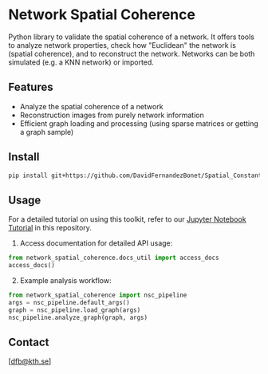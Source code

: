 # Network Spatial Coherence
Python library to validate the spatial coherence of a network. It offers tools to analyze network properties, check how "Euclidean" the network is (spatial coherence), and to reconstruct the network. Networks can be both simulated (e.g. a KNN network) or imported.

## Features
- Analyze the spatial coherence of a network
- Reconstruction images from purely network information
- Efficient graph loading and processing (using sparse matrices or getting a graph sample)


## Install

```bash
pip install git+https://github.com/DavidFernandezBonet/Spatial_Constant_Analysis.git

```

## Usage
For a detailed tutorial on using this toolkit, refer to our [Jupyter Notebook Tutorial](./network_spatial_coherence/network_spatial_coherence_tutorial.ipynb) in this repository.

1. Access documentation for detailed API usage:

```python
from network_spatial_coherence.docs_util import access_docs
access_docs()
```

2. Example analysis workflow:

```python
from network_spatial_coherence import nsc_pipeline
args = nsc_pipeline.default_args()
graph = nsc_pipeline.load_graph(args)
nsc_pipeline.analyze_graph(graph, args)
```



## Contact
[dfb@kth.se]

